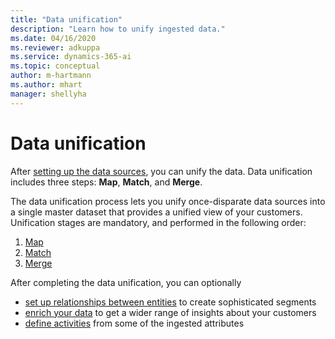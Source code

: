 ```yaml
---
title: "Data unification"
description: "Learn how to unify ingested data."
ms.date: 04/16/2020
ms.reviewer: adkuppa
ms.service: dynamics-365-ai
ms.topic: conceptual
author: m-hartmann
ms.author: mhart
manager: shellyha
---
```


# Data unification

After [setting up the data sources](data-sources.md), you can unify the data. Data unification includes three steps: **Map**, **Match**, and **Merge**.

The data unification process lets you unify once-disparate data sources into a single master dataset that provides a unified view of your customers. Unification stages are mandatory, and performed in the following order:

1. [Map](map-entities.md)
2. [Match](match-entities.md)
3. [Merge](merge-entities.md)

After completing the data unification, you can optionally

- [set up relationships between entities](relationships.md) to create sophisticated segments
- [enrich your data](enrichment-hub.md) to get a wider range of insights about your customers
- [define activities](activities.md) from some of the ingested attributes
